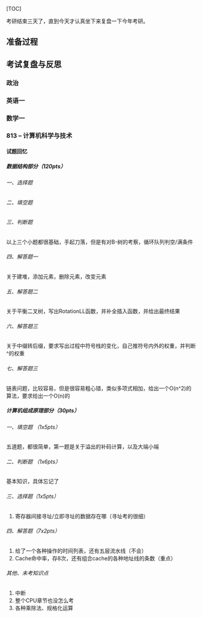 [TOC]

考研结束三天了，直到今天才认真坐下来复盘一下今年考研。

## 准备过程

## 考试复盘与反思

### 政治

### 英语一

### 数学一

### 813 – 计算机科学与技术

#### 试题回忆

##### 数据结构部分（120pts）

###### 一、选择题

###### 二、填空题

###### 三、判断题

以上三个小题都很基础，手起刀落，但是有对B-树的考察，循环队列判空/满条件

###### 四、解答题一

关于建堆，添加元素，删除元素，改变元素

###### 五、解答题二

关于平衡二叉树，写出RotationLL函数，并补全插入函数，并给出最终结果

###### 六、解答题三

关于中缀转后缀，要求写出过程中符号栈的变化，自己推符号内外的权重，并判断^的权重

###### 七、解答题三

链表问题，比较容易，但是很容易粗心错，类似多项式相加，给出一个O(n^2)的算法，要求给出一个O(n)的

##### 计算机组成原理部分（30pts）

###### 一、填空题 （1x5pts）

五道题，都很简单，第一题是关于溢出的补码计算，以及大端小端

###### 二、判断题 （1x6pts）

基本知识，具体忘记了

###### 三、选择题（1x5pts）

1. 寄存器间接寻址/立即寻址的数据存在哪（寻址考的很细）

###### 四、解答题（7x2pts）

1. 给了一个各种操作的时间列表，还有五层流水线（不会）
2. Cache命中率，存8次，还有组合cache的各种地址线的条数（重点）

###### 其他、未考知识点

1. 中断
2. 整个CPU章节也没怎么考
3. 各种乘除法、规格化运算